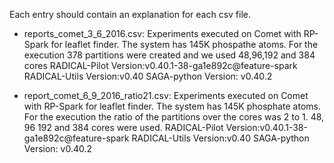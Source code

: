 Each entry should contain an explanation for each csv file.

- reports_comet_3_6_2016.csv:
      Experiments executed on Comet with RP-Spark for leaflet finder. The system has 145K phospathe atoms. For the execution 378 partitions were created and we used 48,96,192 and 384 cores
      RADICAL-Pilot Version:v0.40.1-38-ga1e892c@feature-spark
      RADICAL-Utils Version:v0.40
      SAGA-python Version: v0.40.2

- report_comet_6_9_2016_ratio21.csv:
      Experiments executed on Comet with RP-Spark for leaflet finder. The system has 145K phosphate atoms. For the execution the ratio of the partitions over the cores was 2 to 1. 48, 96 192 and 384 cores were used.
      RADICAL-Pilot Version:v0.40.1-38-ga1e892c@feature-spark
      RADICAL-Utils Version:v0.40
      SAGA-python Version: v0.40.2
